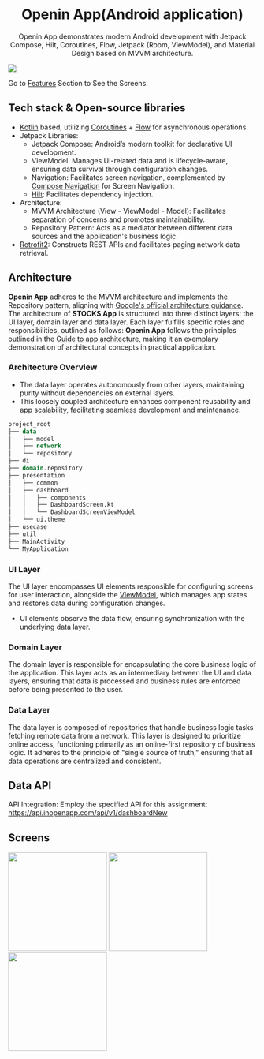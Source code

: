 <h1 align="center">Openin App(Android application)</h1>
<p align="center">  
  Openin App demonstrates modern Android development with Jetpack Compose, Hilt, Coroutines, Flow, Jetpack (Room, ViewModel), and Material Design based on MVVM architecture.
</p>
<img src="https://github.com/user-attachments/assets/a92052d2-713d-4aca-800e-3580021517be"/>

Go to  [Features](#Screens) Section to See the Screens.

## Tech stack & Open-source libraries

- [Kotlin](https://kotlinlang.org/) based, utilizing [Coroutines](https://github.com/Kotlin/kotlinx.coroutines) + [Flow](https://kotlin.github.io/kotlinx.coroutines/kotlinx-coroutines-core/kotlinx.coroutines.flow/) for asynchronous operations.
- Jetpack Libraries:
  - Jetpack Compose: Android’s modern toolkit for declarative UI development.
  - ViewModel: Manages UI-related data and is lifecycle-aware, ensuring data survival through configuration changes.
  - Navigation: Facilitates screen navigation, complemented by [Compose Navigation]([https://developer.android.com/develop/ui/compose/navigation]) for Screen Navigation.
  - [Hilt](https://dagger.dev/hilt/): Facilitates dependency injection.
- Architecture:
  - MVVM Architecture (View - ViewModel - Model): Facilitates separation of concerns and promotes maintainability.
  - Repository Pattern: Acts as a mediator between different data sources and the application's business logic.
- [Retrofit2](https://github.com/square/retrofit): Constructs REST APIs and facilitates paging network data retrieval.

## Architecture
**Openin App** adheres to the MVVM architecture and implements the Repository pattern, aligning with [Google's official architecture guidance](https://developer.android.com/topic/architecture).
The architecture of **STOCKS App** is structured into three distinct layers: the UI layer, domain layer and data layer. Each layer fulfills specific roles and responsibilities, outlined as follows:
**Openin App** follows the principles outlined in the [Guide to app architecture](https://developer.android.com/topic/architecture), making it an exemplary demonstration of architectural concepts in practical application.

### Architecture Overview
- The data layer operates autonomously from other layers, maintaining purity without dependencies on external layers.
- This loosely coupled architecture enhances component reusability and app scalability, facilitating seamless development and maintenance.

```sql
project_root
├── data
│   ├── model
│   ├── network
│   └── repository
├── di
├── domain.repository
├── presentation
│   ├── common
│   ├── dashboard
│   │   ├── components
│   │   ├── DashboardScreen.kt
│   │   └── DashboardScreenViewModel
│   └── ui.theme
├── usecase
├── util
├── MainActivity
└── MyApplication
```
### UI Layer
The UI layer encompasses UI elements responsible for configuring screens for user interaction, alongside the [ViewModel](https://developer.android.com/topic/libraries/architecture/viewmodel), which manages app states and restores data during configuration changes.
- UI elements observe the data flow, ensuring synchronization with the underlying data layer.

### Domain Layer
The domain layer is responsible for encapsulating the core business logic of the application. This layer acts as an intermediary between the UI and data layers, ensuring that data is processed and business rules are enforced before being presented to the user.


### Data Layer
The data layer is composed of repositories that handle business logic tasks fetching remote data from a network. This layer is designed to prioritize online access, functioning primarily as an online-first repository of business logic. It adheres to the principle of "single source of truth," ensuring that all data operations are centralized and consistent.<br>

## Data API
API Integration: Employ the specified API for this assignment:
https://api.inopenapp.com/api/v1/dashboardNew

## Screens
<img src="https://github.com/user-attachments/assets/ea8503c0-65fe-4df0-8606-7c98e48a11b4" width="200"/>
<img src="https://github.com/user-attachments/assets/b1eb0e3d-6085-4e98-89be-598b68d0cb35" width="200"/>
<img src="https://github.com/user-attachments/assets/411f7a76-9bc1-4748-a4a9-5c168bb3e1d7" width="200"/>



